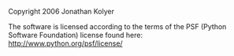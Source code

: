 Copyright 2006 Jonathan Kolyer

The software is licensed according to the terms of the PSF (Python Software Foundation) license found here: http://www.python.org/psf/license/
